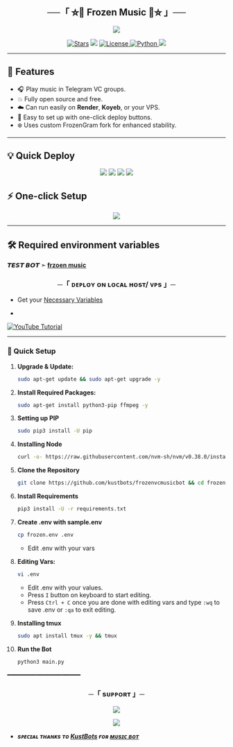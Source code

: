 <h2 align="center">
    ──「 ⛦🦋 Frozen Music 🦋⛦ 」──
</h2>

<p align="center">
  <img src="https://files.catbox.moe/836l2k.jpg">
</p>
<p align="center">
<a href="https://github.com/kustbots//frozenvcmusicbot/stargazers"><img src="https://img.shields.io/github/stars/prashantsahlot/frozenvcmusicbot?color=black&logo=github&logoColor=black&style=for-the-badge" alt="Stars" /></a>
<a href="https://github.com/kustbots//frozenvcmusicbot/network/members"> <img src="https://img.shields.io/github/forks/prashantsahlot/frozenvcmusicbot?color=black&logo=github&logoColor=black&style=for-the-badge" /></a>
<a href="https://github.com/kustbots//frozenvcmusicbot/blob/master/LICENSE"> <img src="https://img.shields.io/badge/License-Frozen%20Protect-blueviolet?style=for-the-badge" alt="License" /> </a>
<a href="https://www.python.org/"> <img src="https://img.shields.io/badge/Written%20in-Python-orange?style=for-the-badge&logo=python" alt="Python" /> </a>
<a href="https://github.com/kustbots/frozenvcmusicbot/commits/main"> <img src="https://img.shields.io/github/last-commit/prashantsahlot/frozenvcmusicbot?color=blue&logo=github&logoColor=green&style=for-the-badge" /></a>
</p>

---

## 🚀 Features

- 🎧 Play music in Telegram VC groups.
- 💥 Fully open source and free.
- ☁️ Can run easily on **Render**, **Koyeb**, or your VPS.
- 🌱 Easy to set up with one-click deploy buttons.
- ❄️ Uses custom FrozenGram fork for enhanced stability.

---


## 💡 Quick Deploy

<p align="center">
<a href="https://render.com/deploy?repo=https://github.com/Jodmarmik/froxen"><img src="https://img.shields.io/badge/-Deploy%20to%20Render-blueviolet?style=for-the-badge&logo=render"></a>
<a href="https://app.koyeb.com/deploy?type=git&repository=github.com/kustbots/frozenvcmusicbot&branch=main&name=frozen-music-bot"><img src="https://img.shields.io/badge/-Deploy%20to%20Koyeb-green?style=for-the-badge&logo=koyeb"></a>
<a href="https://railway.app/new/template?template=https://github.com/kustbots/frozenvcmusicbot&plugins=postgresql"><img src="https://img.shields.io/badge/-Deploy%20to%20Railway-cyan?style=for-the-badge&logo=railway"></a>
<a href="https://heroku.com/deploy?template=https://github.com/Jodmarmik/frozenvcmusicbot"><img src="https://img.shields.io/badge/-Deploy%20to%20Heroku-purple?style=for-the-badge&logo=heroku"></a>
</p>




## ⚡ One-click Setup

<p align="center">
<a href="https://github.com/kustbots/frozenvcmusicbot/fork"><img src="https://img.shields.io/badge/-Fork%20Repo-black?style=for-the-badge&logo=github"></a>
</p>

---

## 🛠️ Required environment variables




**𝙏𝙀𝙎𝙏 𝘽𝙊𝙏 ➣ [frzoen music](https://t.me/vcmusiclubot)**



<h3 align="center">
    ─「 ᴅᴇᴩʟᴏʏ ᴏɴ ʟᴏᴄᴀʟ ʜᴏsᴛ/ ᴠᴘs 」─
</h3>

- Get your [Necessary Variables](https://github.com/kustbots/frozenvcmusicbot/blob/master/frozen.env)
- <p align="center">
<a href="https://www.youtube.com/watch?v=LSlKMWmhh20"><img src="https://img.shields.io/badge/Watch%20on-YouTube-red?style=for-the-badge&logo=youtube" alt="YouTube Tutorial"/></a>
</p>

---

### 🔧 Quick Setup

1. **Upgrade & Update:**
   ```bash
   sudo apt-get update && sudo apt-get upgrade -y
   ```

2. **Install Required Packages:**
   ```bash
   sudo apt-get install python3-pip ffmpeg -y
   ```
3. **Setting up PIP**
   ```bash
   sudo pip3 install -U pip
   ```
4. **Installing Node**
   ```bash
   curl -o- https://raw.githubusercontent.com/nvm-sh/nvm/v0.38.0/install.sh | bash && source ~/.bashrc && nvm install v18
   ```
5. **Clone the Repository**
   ```bash
   git clone https://github.com/kustbots/frozenvcmusicbot && cd frozenvcmusicbot
   ```
6. **Install Requirements**
   ```bash
   pip3 install -U -r requirements.txt
   ```
7. **Create .env  with sample.env**
   ```bash
   cp frozen.env .env
   ```
   - Edit .env with your vars
8. **Editing Vars:**
   ```bash
   vi .env
   ```
   - Edit .env with your values.
   - Press `I` button on keyboard to start editing.
   - Press `Ctrl + C`  once you are done with editing vars and type `:wq` to save .env or `:qa` to exit editing.
9. **Installing tmux**
    ```bash
    sudo apt install tmux -y && tmux
    ```
10. **Run the Bot**
    ```bash
    python3 main.py
━━━━━━━━━━━━━━━━━━━━

<h3 align="center">
    ─「 sᴜᴩᴩᴏʀᴛ 」─
</h3>

<p align="center">
<a href="https://t.me/Frozensupport1"><img src="https://img.shields.io/badge/-Support%20Group-blue.svg?style=for-the-badge&logo=Telegram"></a>
</p>

<p align="center">
<a href="https://t.me/Frozensupport1"><img src="https://img.shields.io/badge/-Support%20Channel-blue.svg?style=for-the-badge&logo=Telegram"></a>
</p>

- <b> _sᴩᴇᴄɪᴀʟ ᴛʜᴀɴᴋs ᴛᴏ [KustBots](https://github.com/kustbots) ғᴏʀ [ᴍᴜsɪᴄ ʙᴏᴛ](https://github.com/kustbots/frozenvcmusicbot)_</b>

